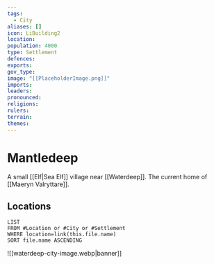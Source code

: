 ```yaml
---
tags:
  - City
aliases: []
icon: LiBuilding2
location: 
population: 4000
type: Settlement
defences: 
exports: 
gov_type: 
image: "[[PlaceholderImage.png]]"
imports: 
leaders: 
pronounced: 
religions: 
rulers: 
terrain: 
themes:
---
```


# Mantledeep

A small [[Elf|Sea Elf]] village near [[Waterdeep]]. The current home of [[Maeryn Valryttare]].

## Locations

```dataview
LIST
FROM #Location or #City or #Settlement
WHERE location=link(this.file.name)
SORT file.name ASCENDING
```

![[waterdeep-city-image.webp|banner]]
